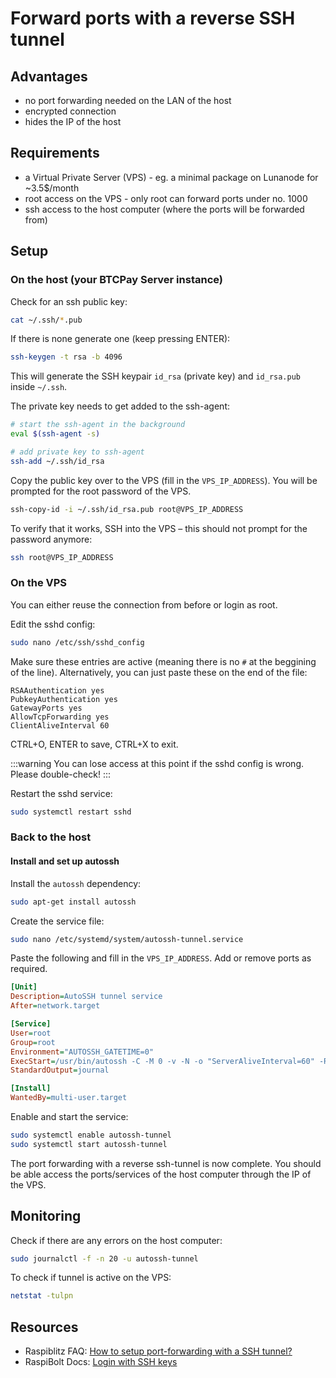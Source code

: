 # Forward ports with a reverse SSH tunnel

## Advantages

* no port forwarding needed on the LAN of the host
* encrypted connection
* hides the IP of the host

## Requirements

* a Virtual Private Server (VPS) - eg. a minimal package on Lunanode for ~3.5$/month
* root access on the VPS - only root can forward ports under no. 1000
* ssh access to the host computer (where the ports will be forwarded from)

## Setup

### On the host (your BTCPay Server instance)

Check for an ssh public key:

```bash
cat ~/.ssh/*.pub
```

If there is none generate one (keep pressing ENTER):

```bash
ssh-keygen -t rsa -b 4096
```

This will generate the SSH keypair `id_rsa` (private key) and `id_rsa.pub` inside `~/.ssh`.

The private key needs to get added to the ssh-agent:

```bash
# start the ssh-agent in the background
eval $(ssh-agent -s)

# add private key to ssh-agent
ssh-add ~/.ssh/id_rsa
```

Copy the public key over to the VPS (fill in the `VPS_IP_ADDRESS`).
You will be prompted for the root password of the VPS.

```bash
ssh-copy-id -i ~/.ssh/id_rsa.pub root@VPS_IP_ADDRESS
```

To verify that it works, SSH into the VPS – this should not prompt for the password anymore:

```bash
ssh root@VPS_IP_ADDRESS
```

### On the VPS

You can either reuse the connection from before or login as root.

Edit the sshd config:

```bash
sudo nano /etc/ssh/sshd_config
```

Make sure these entries are active (meaning there is no `#` at the beggining of the line).
Alternatively, you can just paste these on the end of the file:

```
RSAAuthentication yes
PubkeyAuthentication yes
GatewayPorts yes
AllowTcpForwarding yes
ClientAliveInterval 60
```

CTRL+O, ENTER to save, CTRL+X to exit.

:::warning
You can lose access at this point if the sshd config is wrong. Please double-check!
:::

Restart the sshd service:

```bash
sudo systemctl restart sshd
```

### Back to the host

#### Install and set up autossh

Install the `autossh` dependency:

```bash
sudo apt-get install autossh
```

Create the service file:

```bash
sudo nano /etc/systemd/system/autossh-tunnel.service
```

Paste the following and fill in the `VPS_IP_ADDRESS`.
Add or remove ports as required.

```ini
[Unit]
Description=AutoSSH tunnel service
After=network.target

[Service]
User=root
Group=root
Environment="AUTOSSH_GATETIME=0"
ExecStart=/usr/bin/autossh -C -M 0 -v -N -o "ServerAliveInterval=60" -R 9735:localhost:9735 -R 443:localhost:443 -R 80:localhost:80 root@VPS_IP_ADDRESS
StandardOutput=journal

[Install]
WantedBy=multi-user.target
```

Enable and start the service:

```bash
sudo systemctl enable autossh-tunnel
sudo systemctl start autossh-tunnel
```

The port forwarding with a reverse ssh-tunnel is now complete.
You should be able access the ports/services of the host computer through the IP of the VPS.

## Monitoring

Check if there are any errors on the host computer:

```bash
sudo journalctl -f -n 20 -u autossh-tunnel
```

To check if tunnel is active on the VPS:

```bash
netstat -tulpn
```

## Resources

* Raspiblitz FAQ: [How to setup port-forwarding with a SSH tunnel?](https://github.com/rootzoll/raspiblitz/blob/master/FAQ.md#how-to-setup-port-forwarding-with-a-ssh-tunnel)
* RaspiBolt Docs: [Login with SSH keys](https://raspibolt.org/security.html#login-with-ssh-keys)

